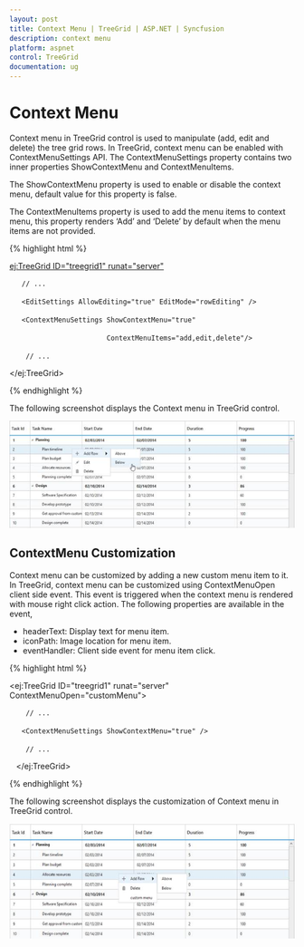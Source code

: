 ```yaml
---
layout: post
title: Context Menu | TreeGrid | ASP.NET | Syncfusion
description: context menu
platform: aspnet
control: TreeGrid
documentation: ug
---
```


# Context Menu

Context menu in TreeGrid control is used to manipulate (add, edit and delete) the tree grid rows. In TreeGrid, context menu can be enabled with ContextMenuSettings API. The ContextMenuSettings property contains two inner properties ShowContextMenu and ContextMenuItems.

The ShowContextMenu property is used to enable or disable the context menu, default value for this property is false.

The ContextMenuItems property is used to add the menu items to context menu, this property renders ‘Add’ and ‘Delete’ by default when the menu items are not provided.

{% highlight html %}

<ej:TreeGrid ID="treegrid1" runat="server">

       // ...

       <EditSettings AllowEditing="true" EditMode="rowEditing" />

       <ContextMenuSettings ShowContextMenu="true" 

                            ContextMenuItems="add,edit,delete"/>

        // ...

</ej:TreeGrid>

{% endhighlight %}



The following screenshot displays the Context menu in TreeGrid control.

 ![](Context-Menu_images/Context-Menu_img1.png) 



## ContextMenu Customization

Context menu can be customized by adding a new custom menu item to it. In TreeGrid, context menu can be customized using ContextMenuOpen client side event. This event is triggered when the context menu is rendered with mouse right click action. The following properties are available in the event,

* headerText: Display text for menu item.
* iconPath: Image location for menu item.
* eventHandler: Client side event for menu item click.







{% highlight html %}

<ej:TreeGrid ID="treegrid1" runat="server" ContextMenuOpen="customMenu">

        // ...

       <ContextMenuSettings ShowContextMenu="true" />

        // ...

   </ej:TreeGrid>



<script type=”text/javascript”>

  function customMenu( args )

  {

    args.contextMenuItems.push(

    {

      headerText: "customMenu",

      iconPath: “url(…/images/custommenu.png)”,

      eventHandler: customMenuClick,

    }

    );

  }

  function customMenuClick( args )

  {

      // ...     

      // ...     

  }

</script>

{% endhighlight %}



The following screenshot displays the customization of Context menu in TreeGrid control.

![](Context-Menu_images/Context-Menu_img2.png) 









